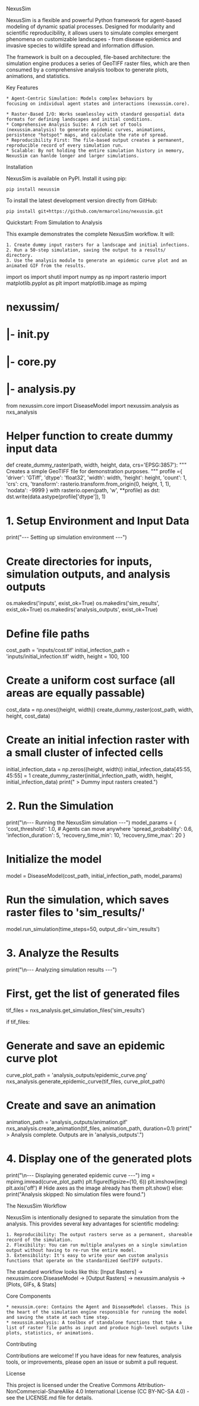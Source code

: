 NexusSim

NexusSim is a flexible and powerful Python framework for agent-based modeling of dynamic spatial processes. Designed for modularity and scientific reproducibility, it allows users to simulate complex emergent phenomena on customizable landscapes - from disease epidemics and invasive species to wildlife spread and information diffusion.

The framework is built on a decoupled, file-based architecture: the simulation engine produces a series of GeoTIFF raster files, which are then consumed by a comprehensive analysis toolbox to generate plots, animations, and statistics.

Key Features

    * Agent-Centric Simulation: Models complex behaviors by         focusing on individual agent states and interactions (nexussim.core).

    * Raster-Based I/O: Works seamlessley with standard geospatial data formats for defining landscapes and initial conditions.
    * Comprehensive Analysis Suite: A rich set of tools (nexussim.analysis) to generate epidemic curves, animations, persistence "hotspot" maps, and calculate the rate of spread.
    * Reproducibility First: The file-based output creates a permanent, reproducible record of every simulation run.
    * Scalable: By not holding the entire simulation history in memory, NexusSim can hanlde longer and larger simulations.

Installation

NexusSim is available on PyPI. Install it using pip:

`pip install nexussim`

To install the latest development version directly from GitHub:

`pip install git+https://github.com/mrmarcelino/nexussim.git`

Quickstart: From Simulation to Analysis

This example demonstrates the complete NexusSim workflow. It will:

    1. Create dummy input rasters for a landscape and initial infections.
    2. Run a 50-step simulation, saving the output to a results/ directory.
    3. Use the analysis module to generate an epidemic curve plot and an animated GIF from the results.

import os
import shutil
import numpy as np
import rasterio
import matplotlib.pyplot as plt
import matplotlib.image as mpimg

# nexussim/
# |- __init__.py
# |- core.py
# |- analysis.py
from nexussim.core import DiseaseModel
import nexussim.analysis as nxs_analysis

# Helper function to create dummy input data
def create_dummy_raster(path, width, height, data, crs='EPSG:3857'):
  """
  Creates a simple GeoTIFF file for demonstration purposes.
  """
  profile ={
      'driver': 'GTiff',
      'dtype': 'float32',
      'width': width,
      'height': height,
      'count': 1,
      'crs': crs,
      'transform': rasterio.transform.from_origin(0, height, 1, 1),
      'nodata': -9999
  }
  with rasterio.open(path, 'w', **profile) as dst:
    dst.write(data.astype(profile['dtype']), 1)

# 1. Setup Environment and Input Data
print("--- Setting up simulation environment ---")
# Create directories for inputs, simulation outputs, and analysis outputs
os.makedirs('inputs', exist_ok=True)
os.makedirs('sim_results', exist_ok=True)
os.makedirs('analysis_outputs', exist_ok=True)

# Define file paths
cost_path = 'inputs/cost.tif'
initial_infection_path = 'inputs/initial_infection.tif'
width, height = 100, 100

# Create a uniform cost surface (all areas are equally passable)
cost_data = np.ones((height, width))
create_dummy_raster(cost_path, width, height, cost_data)

# Create an initial infection raster with a small cluster of infected cells
initial_infection_data = np.zeros((height, width))
initial_infection_data[45:55, 45:55] = 1
create_dummy_raster(initial_infection_path, width, height, initial_infection_data)
print(" > Dummy input rasters created.")

# 2. Run the Simulation
print("\n--- Running the NexusSim simulation ---")
model_params = {
    'cost_threshold': 1.0, # Agents can move anywhere
    'spread_probability': 0.6,
    'infection_duration': 5,
    'recovery_time_min': 10,
    'recovery_time_max': 20
}

# Initialize the model
model = DiseaseModel(cost_path, initial_infection_path, model_params)

# Run the simulation, which saves raster files to 'sim_results/'
model.run_simulation(time_steps=50, output_dir='sim_results')

# 3. Analyze the Results
print("\n--- Analyzing simulation results ---")
# First, get the list of generated files
tif_files = nxs_analysis.get_simulation_files('sim_results')

if tif_files:
  # Generate and save an epidemic curve plot
  curve_plot_path = 'analysis_outputs/epidemic_curve.png'
  nxs_analysis.generate_epidemic_curve(tif_files, curve_plot_path)

  # Create and save an animation
  animation_path = 'analysis_outputs/animation.gif'
  nxs_analysis.create_animation(tif_files, animation_path, duration=0.1)
  print(" > Analysis complete. Outputs are in 'analysis_outputs\'.")

  # 4. Display one of the generated plots
  print("\n--- Displaying generated epidemic curve ---")
  img = mpimg.imread(curve_plot_path)
  plt.figure(figsize=(10, 6))
  plt.imshow(img)
  plt.axis('off') # Hide axes as the image already has them
  plt.show()
else:
  print("Analysis skipped: No simulation files were found.")

The NexusSim Workflow

NexusSim is intentionally designed to separate the simulation from the analysis. This provides several key advantages for scientific modeling:

    1. Reproducibility: The output rasters serve as a permanent, shareable record of the simulation.
    2. Flexibility: You can run multiple analyses on a single simulation output without having to re-run the entire model.
    3. Extensibility: It's easy to write your own custom analysis functions that operate on the standardized GeoTIFF outputs.
The standard workflow looks like this: [Input Rasters] → nexussim.core.DiseaseModel → [Output Rasters] → nexussim.analysis → [Plots, GIFs, & Stats]

Core Components

    * nexussim.core: Contains the Agent and DiseaseModel classes. This is the heart of the simulation engine responsible for running the model and saving the state at each time step.
    * nexussim.analysis: A toolbox of standalone functions that take a list of raster file paths as input and produce high-level outputs like plots, statistics, or animations.

Contributing

Contributions are welcome! If you have ideas for new features, analysis tools, or improvements, please open an issue or submit a pull request.

License

This project is licensed under the Creative Commons Attribution-NonCommercial-ShareAlike 4.0 International License (CC BY-NC-SA 4.0) - see the LICENSE.md file for details.